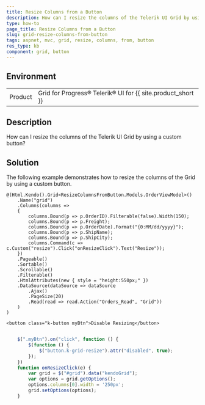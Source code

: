 ```yaml
---
title: Resize Columns from a Button
description: How can I resize the columns of the Telerik UI Grid by using a custom button?
type: how-to
page_title: Resize Columns from a Button
slug: grid-resize-columns-from-button
tags: aspnet, mvc, grid, resize, columns, from, button
res_type: kb
component: grid, button
---
```


## Environment

<table>
 <tr>
  <td>Product</td>
  <td>Grid for Progress® Telerik® UI for {{ site.product_short }} </td>
 </tr>
</table>

## Description

How can I resize the columns of the Telerik UI Grid by using a custom button?

## Solution 

The following example demonstrates how to resize the columns of the Grid by using a custom button.

```Index.cshtml
@(Html.Kendo().Grid<ResizeColumnsFromButton.Models.OrderViewModel>()
    .Name("grid")
    .Columns(columns =>
    {
        columns.Bound(p => p.OrderID).Filterable(false).Width(150);
        columns.Bound(p => p.Freight);
        columns.Bound(p => p.OrderDate).Format("{0:MM/dd/yyyy}");
        columns.Bound(p => p.ShipName);
        columns.Bound(p => p.ShipCity);
        columns.Command(c => c.Custom("resize").Click("onResizeClick").Text("Resize"));
    })
    .Pageable()
    .Sortable()
    .Scrollable()
    .Filterable()
    .HtmlAttributes(new { style = "height:550px;" })
    .DataSource(dataSource => dataSource
        .Ajax()
        .PageSize(20)
        .Read(read => read.Action("Orders_Read", "Grid"))
    )
)

<button class="k-button myBtn">Disable Resizing</button>
```
```script.js

    $(".myBtn").on("click", function () {
        $(function () {
            $("button.k-grid-resize").attr("disabled", true);
        });
    })
    function onResizeClick(e) {
        var grid = $("#grid").data("kendoGrid");
        var options = grid.getOptions();
        options.columns[0].width = '250px';
        grid.setOptions(options);
    }
    
```